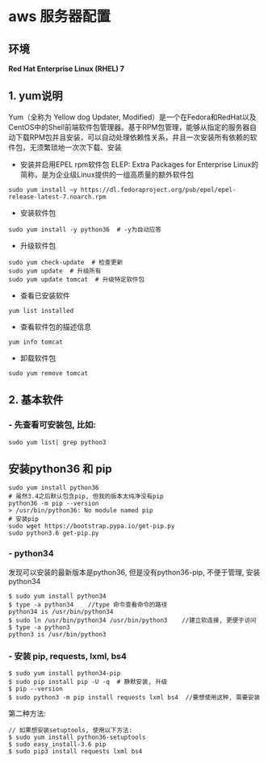 # aws 服务器配置
## 环境
**Red Hat Enterprise Linux (RHEL) 7**


## 1. yum说明
Yum（全称为 Yellow dog Updater, Modified）是一个在Fedora和RedHat以及CentOS中的Shell前端软件包管理器。基于RPM包管理，能够从指定的服务器自动下载RPM包并且安装，可以自动处理依赖性关系，并且一次安装所有依赖的软件包，无须繁琐地一次次下载、安装

- 安装并启用EPEL rpm软件包
ELEP: Extra Packages for Enterprise Linux的简称，是为企业级Linux提供的一组高质量的额外软件包
```
sudo yum install –y https://dl.fedoraproject.org/pub/epel/epel-release-latest-7.noarch.rpm
```

- 安装软件包
```
sudo yum install -y python36  # -y为自动应答
```

- 升级软件包
```
sudo yum check-update  # 检查更新
sudo yum update  # 升级所有
sudo yum update tomcat  # 升级特定软件包
```

- 查看已安装软件
```
yum list installed
```

- 查看软件包的描述信息
```
yum info tomcat
```

- 卸载软件包
```
sudo yum remove tomcat
```

## 2. 基本软件

### - 先查看可安装包, 比如:
```
sudo yum list| grep python3
```

## 安装python36 和 pip
```
sudo yum install python36
# 虽然3.4之后默认包含pip, 但我的版本太纯净没有pip
python36 -m pip --version
> /usr/bin/python36: No module named pip
# 安装pip
sudo wget https://bootstrap.pypa.io/get-pip.py
sudo python3.6 get-pip.py

```


### - python34   
发现可以安装的最新版本是python36, 但是没有python36-pip, 不便于管理, 安装python34

```
$ sudo yum install python34
$ type -a python34    //type 命令查看命令的路径
python34 is /usr/bin/python34
$ sudo ln /usr/bin/python34 /usr/bin/python3    //建立软连接, 更便于访问
$ type -a python3    
python3 is /usr/bin/python3

```

### - 安装 pip, requests, lxml, bs4

```
$ sudo yum install python34-pip
$ sudo pip install pip -U -q  # 静默安装, 升级
$ pip --version
$ sudo python3 -m pip install requests lxml bs4  //要想使用这种, 需要安装

```
  第二种方法:
```
// 如果想安装setuptools, 使用以下方法:
$ sudo yum install python36-setuptools
$ sudo easy_install-3.6 pip
$ sudo pip3 install requests lxml bs4
```
